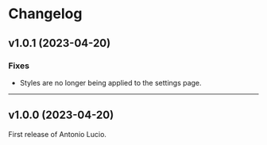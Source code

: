 # Changelog

## v1.0.1 (2023-04-20)

### Fixes

- Styles are no longer being applied to the settings page.

---

## v1.0.0 (2023-04-20)

First release of Antonio Lucio.
